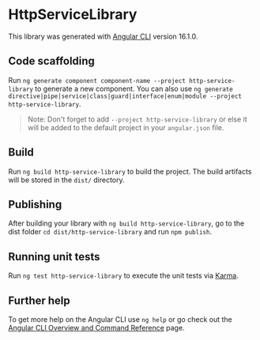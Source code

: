 # HttpServiceLibrary

This library was generated with [Angular CLI](https://github.com/angular/angular-cli) version 16.1.0.

## Code scaffolding

Run `ng generate component component-name --project http-service-library` to generate a new component. You can also use `ng generate directive|pipe|service|class|guard|interface|enum|module --project http-service-library`.
> Note: Don't forget to add `--project http-service-library` or else it will be added to the default project in your `angular.json` file. 

## Build

Run `ng build http-service-library` to build the project. The build artifacts will be stored in the `dist/` directory.

## Publishing

After building your library with `ng build http-service-library`, go to the dist folder `cd dist/http-service-library` and run `npm publish`.

## Running unit tests

Run `ng test http-service-library` to execute the unit tests via [Karma](https://karma-runner.github.io).

## Further help

To get more help on the Angular CLI use `ng help` or go check out the [Angular CLI Overview and Command Reference](https://angular.io/cli) page.

